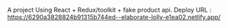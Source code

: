 A project Using React + Redux/toolkit + fake product api.
Deploy URL : https://6290a3828824b91315b744ed--elaborate-lolly-e1ea02.netlify.app/
